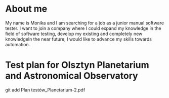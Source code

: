 # About me

My name is Monika and I am searching for a job as a junior manual software tester. I want to join a company where I could expand my knowledge in the field of software testing, develop my existing and completely new knowledgeIn the near future, I would like to advance my skills towards automation.


# Test plan for Olsztyn Planetarium and Astronomical Observatory 

git add Plan testów_Planetarium-2.pdf 

